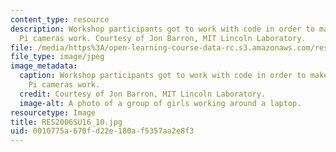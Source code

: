 ```yaml
---
content_type: resource
description: Workshop participants got to work with code in order to make their Raspberry
  Pi cameras work. Courtesy of Jon Barron, MIT Lincoln Laboratory.
file: /media/https%3A/open-learning-course-data-rc.s3.amazonaws.com/res-2-006-girls-who-build-cameras-summer-2016/0010775a670fd22e180af5357aa2e8f3_RES2006SU16_10.jpg
file_type: image/jpeg
image_metadata:
  caption: Workshop participants got to work with code in order to make their Raspberry
    Pi cameras work.
  credit: Courtesy of Jon Barron, MIT Lincoln Laboratory.
  image-alt: A photo of a group of girls working around a laptop.
resourcetype: Image
title: RES2006SU16_10.jpg
uid: 0010775a-670f-d22e-180a-f5357aa2e8f3
---
```

